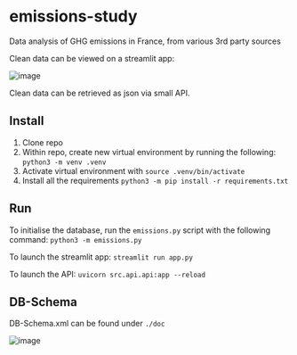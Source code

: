 # emissions-study
Data analysis of GHG emissions in France, from various 3rd party sources

Clean data can be viewed on a streamlit app:

![image](https://user-images.githubusercontent.com/90214548/228274878-a9b06596-4232-462b-a1d4-1ab818356478.png)

Clean data can be retrieved as json via small API.

## Install

1. Clone repo
2. Within repo, create new virtual environment by running the following: `python3 -m venv .venv`
3. Activate virtual environment with `source .venv/bin/activate`
4. Install all the requirements `python3 -m pip install -r requirements.txt`

## Run

To initialise the database, run the `emissions.py` script with the following command: `python3 -m emissions.py`

To launch the streamlit app: `streamlit run app.py`

To launch the API: `uvicorn src.api.api:app --reload`


## DB-Schema

DB-Schema.xml can be found under `./doc`

![image](https://user-images.githubusercontent.com/90214548/228275276-8b5e41d6-790b-4071-b0cb-3111f73fecd8.png)
